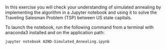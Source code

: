 In this exercise you will check your understanding of simulated annealing by implementing the algorithm in a Jupyter notebook and using it to solve the Traveling Salesman Problem (TSP) between US state capitals.

To launch the notebook, run the following command from a terminal with anaconda3 installed and on the application path:

    jupyter notebook AIND-Simulated_Annealing.ipynb
